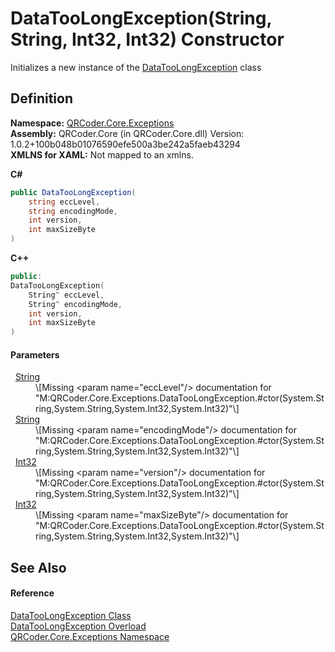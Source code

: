 # DataTooLongException(String, String, Int32, Int32) Constructor


Initializes a new instance of the <a href="T_QRCoder_Core_Exceptions_DataTooLongException.md">DataTooLongException</a> class



## Definition
**Namespace:** <a href="N_QRCoder_Core_Exceptions.md">QRCoder.Core.Exceptions</a>  
**Assembly:** QRCoder.Core (in QRCoder.Core.dll) Version: 1.0.2+100b048b01076590efe500a3be242a5faeb43294  
**XMLNS for XAML:** Not mapped to an xmlns.

**C#**
``` C#
public DataTooLongException(
	string eccLevel,
	string encodingMode,
	int version,
	int maxSizeByte
)
```
**C++**
``` C++
public:
DataTooLongException(
	String^ eccLevel, 
	String^ encodingMode, 
	int version, 
	int maxSizeByte
)
```



#### Parameters
<dl><dt>  <a href="https://learn.microsoft.com/dotnet/api/system.string" target="_blank" rel="noopener noreferrer">String</a></dt><dd>\[Missing &lt;param name="eccLevel"/&gt; documentation for "M:QRCoder.Core.Exceptions.DataTooLongException.#ctor(System.String,System.String,System.Int32,System.Int32)"\]</dd><dt>  <a href="https://learn.microsoft.com/dotnet/api/system.string" target="_blank" rel="noopener noreferrer">String</a></dt><dd>\[Missing &lt;param name="encodingMode"/&gt; documentation for "M:QRCoder.Core.Exceptions.DataTooLongException.#ctor(System.String,System.String,System.Int32,System.Int32)"\]</dd><dt>  <a href="https://learn.microsoft.com/dotnet/api/system.int32" target="_blank" rel="noopener noreferrer">Int32</a></dt><dd>\[Missing &lt;param name="version"/&gt; documentation for "M:QRCoder.Core.Exceptions.DataTooLongException.#ctor(System.String,System.String,System.Int32,System.Int32)"\]</dd><dt>  <a href="https://learn.microsoft.com/dotnet/api/system.int32" target="_blank" rel="noopener noreferrer">Int32</a></dt><dd>\[Missing &lt;param name="maxSizeByte"/&gt; documentation for "M:QRCoder.Core.Exceptions.DataTooLongException.#ctor(System.String,System.String,System.Int32,System.Int32)"\]</dd></dl>

## See Also


#### Reference
<a href="T_QRCoder_Core_Exceptions_DataTooLongException.md">DataTooLongException Class</a>  
<a href="Overload_QRCoder_Core_Exceptions_DataTooLongException__ctor.md">DataTooLongException Overload</a>  
<a href="N_QRCoder_Core_Exceptions.md">QRCoder.Core.Exceptions Namespace</a>  

